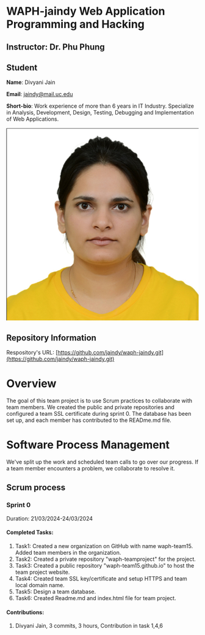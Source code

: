 # WAPH-jaindy Web Application Programming and Hacking

## Instructor: Dr. Phu Phung

## Student

**Name**: Divyani Jain

**Email**: jaindy@mail.uc.edu

**Short-bio**: Work experience of more than 6 years in IT Industry. Specialize in Analysis, Development, Design, Testing, Debugging and Implementation of Web Applications. 

![Divyani Headshot!](/Images/Divyani_Jain.jpg)

## Repository Information

Respository's URL: [https://github.com/jaindy/waph-jaindy.git](https://github.com/jaindy/waph-jaindy.git)

# Overview
The goal of this team project is to use Scrum practices to collaborate with team members. We created the public and private repositories and configured a team SSL certificate during sprint 0. The database has been set up, and each member has contributed to the READme.md file.

# Software Process Management
We've split up the work and scheduled team calls to go over our progress. If a team member encounters a problem, we collaborate to resolve it.

## Scrum process

### Sprint 0

Duration: 21/03/2024-24/03/2024

#### Completed Tasks: 

1. Task1: Created a new organization on GitHub with name ​waph-team15. Added team members in the organization. 
2. Task2: Created a private repository "waph-teamproject​" for the project.
3. Task3: Created a public repository "waph-team15.github.io" to host the team project website.
4. Task4: Created team SSL key/certificate and setup HTTPS and team local domain name.
5. Task5: Design a team database.
6. Task6: Created Readme.md and index.html file for team project. 

#### Contributions: 

1. Divyani Jain, 3 commits, 3 hours, Contribution in task 1,4,6
